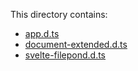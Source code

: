 This directory contains:

- [app.d.ts](app.d.ts.md)
- [document-extended.d.ts](document-extended.d.ts.md)
- [svelte-filepond.d.ts](svelte-filepond.d.ts.md)
